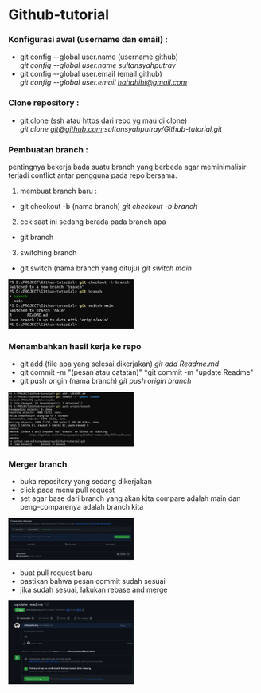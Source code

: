 # Github-tutorial

### Konfigurasi awal (username dan email) :
- git config --global user.name (username github) <br>
*git config --global user.name sultansyahputray*
- git config --global user.email (email github) <br>
*git config --global user.email hahahihi@gmail.com*

### Clone repository :
- git clone (ssh atau https dari repo yg mau di clone) <br>
*git clone git@github.com:sultansyahputray/Github-tutorial.git*

### Pembuatan branch :
pentingnya bekerja bada suatu branch yang berbeda agar meminimalisir terjadi conflict antar pengguna pada repo bersama.
1. membuat branch baru :
- git checkout -b (nama branch)
*git checkout -b branch*

2. cek saat ini sedang berada pada branch apa 
- git branch

3. switching branch
- git switch (nama branch yang dituju)
*git switch main*

<img src="img/branch.png" alt="image" width=50%/>

### Menambahkan hasil kerja ke repo
- git add (file apa yang selesai dikerjakan)
*git add Readme.md*
- git commit -m "(pesan atau catatan)"
*git commit -m "update Readme"
- git push origin (nama branch)
*git push origin branch*

<img src="img/upload-branch.png" alt="image" width=50%/>

### Merger branch
- buka repository yang sedang dikerjakan
- click pada menu pull request
- set agar base dari branch yang akan kita compare adalah main dan peng-comparenya adalah branch kita

<img src="img/pull-request.png" alt="image" width=50%/>

- buat pull request baru
- pastikan bahwa pesan commit sudah sesuai
- jika sudah sesuai, lakukan rebase and merge

<img src="img/merger.png" alt="image" width=50%/>


